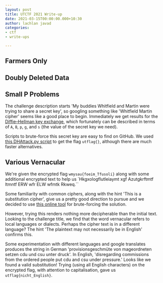 ```yaml
---
layout: post
title: UTCTF 2021 Write-up
date: 2021-03-15T00:00:00.000+10:30
author: lachlan javad
categories:
- ctf
- write-ups

---
```

## Farmers Only

## Doubly Deleted Data

## Small P Problems

The challenge description starts 'My buddies Whitfield and Martin were trying to share a secret key', so googling something like 'Whitfield Martin cipher' seems like a good place to begin. Immediately we get results for the [Diffie–Hellman key exchange](https://en.wikipedia.org/wiki/Diffie%E2%80%93Hellman_key_exchange), which fortunately can be described in terms of `A`, `B`, `p`, `g`, and `s` (the value of the secret key we need).

Scripts to brute-force this secret key are easy to find on GitHub. We used [this DHAttack.py script](https://github.com/zhangpengpengpeng/Diffie-Hellman-Algorithm) to get the flag `utflag{}`, although there are much faster alternatives.

## Various Vernacular

We're given the encrypted flag `wmysau{foeim_Tfusoli}` along with some additional encrypted text to help us \`Hkgxologflutleiaymt xgf Azutgkrftmtf ltmntf ERW wfr ELW wfmtk Rkweq.\`\`

Some familiarity with common ciphers, along with the hint 'This is a substitution cipher', give us a pretty good direction to pursue and we decided to use [this online tool](https://www.boxentriq.com/code-breaking/cryptogram "Substitution Cipher Solver Tool") for brute-forcing the solution.

However, trying this renders nothing more decipherable than the initial text. Looking to the challenge title, we find that the word vernacular refers to local languages or dialects. Perhaps the cipher text is in a different language? The hint 'The plaintext may not necessarily be in English' confirms this.

Some experimentation with different languages and google translates produces the string in German 'provisionsgeschmüte von mageordneten setzen cdu und csu unter druck'. In English, 'disregarding commissions from the ordered people put cdu and csu under pressure.' Looks like we found a valid substitution! Trying (using all English characters) on the encrypted flag, with attention to capitalisation, gave us `utflag{nicht_English}`.